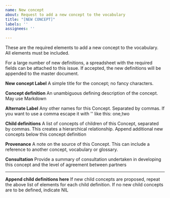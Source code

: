 ```yaml
---
name: New concept
about: Request to add a new concept to the vocabulary
title: "[NEW CONCEPT]"
labels: ''
assignees: ''

---
```


These are the required elements to add a new concept to the vocabulary. All elements must be included. 
 
For a large number of new definitions, a spreadsheet with the required fields can be attached to this issue. If accepted, the new definitions will be appended to the master document.
 
**New concept Label**
A simple title for the concept; no fancy characters.
 
**Concept definition**
An unambiguous defining description of the concept. May use Markdown
 
**Alternate Label**
Any other names for this Concept. Separated by commas. If you want to use a comma escape it with '\' like this: one\,two
 
**Child definitions**
A list of concepts of children of this Concept, separated by commas. This creates a hierarchical relationship. Append additional new concepts below this concept definition
 
**Provenance**
A note on the source of this Concept. This can include a reference to another concept, vocabulary or glossary. 
 
**Consultation**
Provide a summary of consultation undertaken in developing this concept and the level of agreement between partners

----------------------------------------------
 
**Append child definitions here**
If new child concepts are proposed, repeat the above list of elements for each child definition. If no new child concepts are to be defined, indicate NIL

